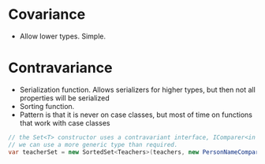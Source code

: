 # Covariance
- Allow lower types. Simple.
  
# Contravariance
- Serialization function. Allows serializers for higher types, but then not all properties will be serialized
- Sorting function. 
- Pattern is that it is never on case classes, but most of time on functions that work with case classes

```csharp
// the Set<T> constructor uses a contravariant interface, IComparer<in T>,
// we can use a more generic type than required.
var teacherSet = new SortedSet<Teachers>(teachers, new PersonNameComparer());
```